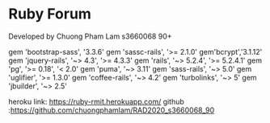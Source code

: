 # Ruby Forum

Developed by Chuong Pham Lam s3660068
90+

gem 'bootstrap-sass', '3.3.6'
gem 'sassc-rails', '>= 2.1.0'
gem'bcrypt','3.1.12'
gem 'jquery-rails', '~> 4.3', '>= 4.3.3'
gem 'rails', '~> 5.2.4', '>= 5.2.4.1'
gem 'pg', '>= 0.18', '< 2.0'
gem 'puma', '~> 3.11'
gem 'sass-rails', '~> 5.0'
gem 'uglifier', '>= 1.3.0'
gem 'coffee-rails', '~> 4.2'
gem 'turbolinks', '~> 5'
gem 'jbuilder', '~> 2.5'

heroku link: https://ruby-rmit.herokuapp.com/
github :https://github.com/chuongphamlam/RAD2020_s3660068_90

